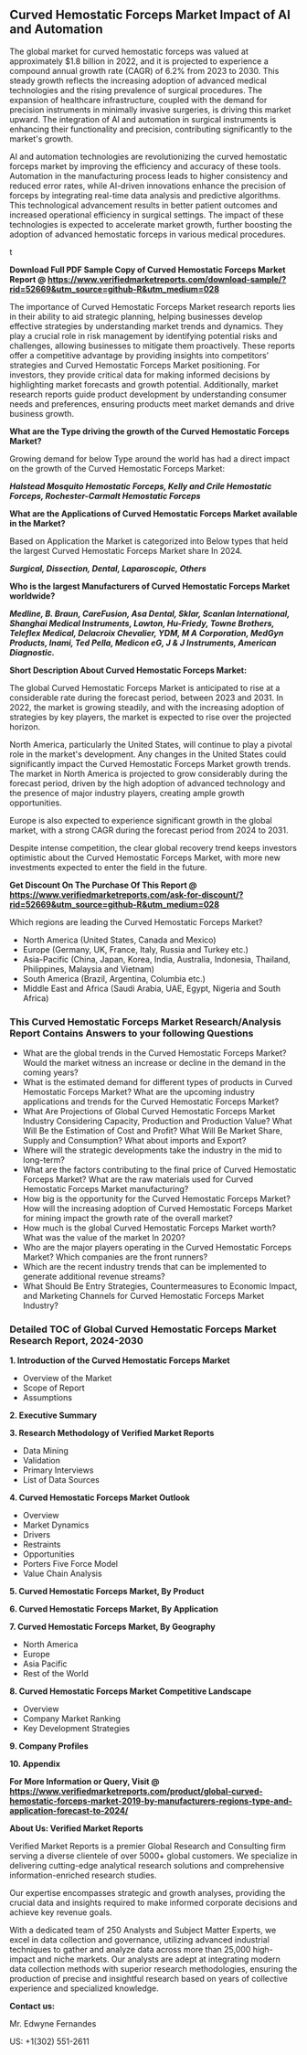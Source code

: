 <h2>Curved Hemostatic Forceps Market Impact of AI and Automation</h2><p>The global market for curved hemostatic forceps was valued at approximately $1.8 billion in 2022, and it is projected to experience a compound annual growth rate (CAGR) of 6.2% from 2023 to 2030. This steady growth reflects the increasing adoption of advanced medical technologies and the rising prevalence of surgical procedures. The expansion of healthcare infrastructure, coupled with the demand for precision instruments in minimally invasive surgeries, is driving this market upward. The integration of AI and automation in surgical instruments is enhancing their functionality and precision, contributing significantly to the market's growth.</p><p>AI and automation technologies are revolutionizing the curved hemostatic forceps market by improving the efficiency and accuracy of these tools. Automation in the manufacturing process leads to higher consistency and reduced error rates, while AI-driven innovations enhance the precision of forceps by integrating real-time data analysis and predictive algorithms. This technological advancement results in better patient outcomes and increased operational efficiency in surgical settings. The impact of these technologies is expected to accelerate market growth, further boosting the adoption of advanced hemostatic forceps in various medical procedures.</p>t</p><p id="" class=""><strong>Download Full PDF Sample Copy of Curved Hemostatic Forceps Market Report @ <a href="https://www.verifiedmarketreports.com/download-sample/?rid=52669&utm_source=github-R&utm_medium=028" target="_blank">https://www.verifiedmarketreports.com/download-sample/?rid=52669&utm_source=github-R&utm_medium=028</a></strong></p><p>The importance of&nbsp;Curved Hemostatic Forceps Market research reports lies in their ability to aid strategic planning, helping businesses develop effective strategies by understanding market trends and dynamics. They play a crucial role in risk management by identifying potential risks and challenges, allowing businesses to mitigate them proactively. These reports offer a competitive advantage by providing insights into competitors' strategies and Curved Hemostatic Forceps Market positioning. For investors, they provide critical data for making informed decisions by highlighting market forecasts and growth potential. Additionally, market research reports guide product development by understanding consumer needs and preferences, ensuring products meet market demands and drive business growth.</p><p><strong>What are the&nbsp;Type driving the growth of the Curved Hemostatic Forceps Market?</strong></p><p id="" class="">Growing demand for below Type around the world has had a direct impact on the growth of the Curved Hemostatic Forceps Market:</p><em><strong>Halstead Mosquito Hemostatic Forceps, Kelly and Crile Hemostatic Forceps, Rochester-Carmalt Hemostatic Forceps</strong></em></p><strong>What are the&nbsp;Applications&nbsp;of Curved Hemostatic Forceps Market available in the Market?</strong></p><p id="" class="">Based on Application the Market is categorized into Below types that held the largest Curved Hemostatic Forceps Market share In 2024.</p><em><strong>Surgical, Dissection, Dental, Laparoscopic, Others</strong></em></p><strong>Who is the largest Manufacturers of Curved Hemostatic Forceps Market worldwide?</strong></p><p><em><strong>Medline, B. Braun, CareFusion, Asa Dental, Sklar, Scanlan International, Shanghai Medical Instruments, Lawton, Hu-Friedy, Towne Brothers, Teleflex Medical, Delacroix Chevalier, YDM, M A Corporation, MedGyn Products, Inami, Ted Pella, Medicon eG, J & J Instruments, American Diagnostic.</strong></em></p><p id="" class=""><strong>Short Description About Curved Hemostatic Forceps Market:</strong></p><p>The global Curved Hemostatic Forceps Market is anticipated to rise at a considerable rate during the forecast period, between 2023 and 2031. In 2022, the market is growing steadily, and with the increasing adoption of strategies by key players, the market is expected to rise over the projected horizon.</p><p>North America, particularly the United States, will continue to play a pivotal role in the market's development. Any changes in the United States could significantly impact the Curved Hemostatic Forceps Market growth trends. The market in North America is projected to grow considerably during the forecast period, driven by the high adoption of advanced technology and the presence of major industry players, creating ample growth opportunities.</p><p>Europe is also expected to experience significant growth in the global market, with a strong CAGR during the forecast period from 2024 to 2031.</p><p>Despite intense competition, the clear global recovery trend keeps investors optimistic about the Curved Hemostatic Forceps Market, with more new investments expected to enter the field in the future.</p><p id="" class=""><strong>Get Discount On The Purchase Of This Report @ <a href="https://www.verifiedmarketreports.com/ask-for-discount/?rid=52669&utm_source=github-R&utm_medium=028" target="_blank">https://www.verifiedmarketreports.com/ask-for-discount/?rid=52669&utm_source=github-R&utm_medium=028</a></strong></p>Which regions are leading the Curved Hemostatic Forceps Market?</p><ul><li>North America (United States, Canada and Mexico)</li><li>Europe (Germany, UK, France, Italy, Russia and Turkey etc.)</li><li>Asia-Pacific (China, Japan, Korea, India, Australia, Indonesia, Thailand, Philippines, Malaysia and Vietnam)</li><li>South America (Brazil, Argentina, Columbia etc.)</li><li>Middle East and Africa (Saudi Arabia, UAE, Egypt, Nigeria and South Africa)</li></ul><h3 id="" class="">This Curved Hemostatic Forceps Market Research/Analysis Report Contains Answers to your following Questions</h3><ul><li>What are the global trends in the Curved Hemostatic Forceps Market? Would the market witness an increase or decline in the demand in the coming years?</li><li>What is the estimated demand for different types of products in Curved Hemostatic Forceps Market? What are the upcoming industry applications and trends for the Curved Hemostatic Forceps Market?</li><li>What Are Projections of Global Curved Hemostatic Forceps Market Industry Considering Capacity, Production and Production Value? What Will Be the Estimation of Cost and Profit? What Will Be Market Share, Supply and Consumption? What about imports and Export?</li><li>Where will the strategic developments take the industry in the mid to long-term?</li><li>What are the factors contributing to the final price of Curved Hemostatic Forceps Market? What are the raw materials used for Curved Hemostatic Forceps Market manufacturing?</li><li>How big is the opportunity for the Curved Hemostatic Forceps Market? How will the increasing adoption of Curved Hemostatic Forceps Market for mining impact the growth rate of the overall market?</li><li>How much is the global Curved Hemostatic Forceps Market worth? What was the value of the market In 2020?</li><li>Who are the major players operating in the Curved Hemostatic Forceps Market? Which companies are the front runners?</li><li>Which are the recent industry trends that can be implemented to generate additional revenue streams?</li><li>What Should Be Entry Strategies, Countermeasures to Economic Impact, and Marketing Channels for Curved Hemostatic Forceps Market Industry?</li></ul><h3 id="" class="">Detailed TOC of Global Curved Hemostatic Forceps Market Research Report, 2024-2030</h3><p id="" class=""><strong>1. Introduction of the Curved Hemostatic Forceps Market</strong></p><ul><li>Overview of the Market</li><li>Scope of Report</li><li>Assumptions</li></ul><p id="" class=""><strong>2. Executive Summary</strong></p><p id="" class=""><strong>3. Research Methodology of Verified Market Reports</strong></p><ul><li>Data Mining</li><li>Validation</li><li>Primary Interviews</li><li>List of Data Sources</li></ul><p id="" class=""><strong>4. Curved Hemostatic Forceps Market Outlook</strong></p><ul><li>Overview</li><li>Market Dynamics</li><li>Drivers</li><li>Restraints</li><li>Opportunities</li><li>Porters Five Force Model</li><li>Value Chain Analysis</li></ul><p id="" class=""><strong>5. Curved Hemostatic Forceps Market, By Product</strong></p><p id="" class=""><strong>6. Curved Hemostatic Forceps Market, By Application</strong></p><p id="" class=""><strong>7. Curved Hemostatic Forceps Market, By Geography</strong></p><ul><li>North America</li><li>Europe</li><li>Asia Pacific</li><li>Rest of the World</li></ul><p id="" class=""><strong>8. Curved Hemostatic Forceps Market Competitive Landscape</strong></p><ul><li>Overview</li><li>Company Market Ranking</li><li>Key Development Strategies</li></ul><p id="" class=""><strong>9. Company Profiles</strong></p><p id="" class=""><strong>10. Appendix</strong></p><p id="" class=""><strong>For More Information or Query, Visit @ <a href="https://www.verifiedmarketreports.com/product/global-curved-hemostatic-forceps-market-2019-by-manufacturers-regions-type-and-application-forecast-to-2024/" target="_blank">https://www.verifiedmarketreports.com/product/global-curved-hemostatic-forceps-market-2019-by-manufacturers-regions-type-and-application-forecast-to-2024/</a></strong></p><p id="" class=""><strong>About Us: Verified Market Reports</strong></p><p id="" class="">Verified Market Reports is a premier Global Research and Consulting firm serving a diverse clientele of over 5000+ global customers. We specialize in delivering cutting-edge analytical research solutions and comprehensive information-enriched research studies.</p><p id="" class="">Our expertise encompasses strategic and growth analyses, providing the crucial data and insights required to make informed corporate decisions and achieve key revenue goals.</p><p id="" class="">With a dedicated team of 250 Analysts and Subject Matter Experts, we excel in data collection and governance, utilizing advanced industrial techniques to gather and analyze data across more than 25,000 high-impact and niche markets. Our analysts are adept at integrating modern data collection methods with superior research methodologies, ensuring the production of precise and insightful research based on years of collective experience and specialized knowledge.</p><p id="" class=""><strong>Contact us:</strong></p><p id="" class="">Mr. Edwyne Fernandes</p><p id="" class="">US: +1(302) 551-2611</p>